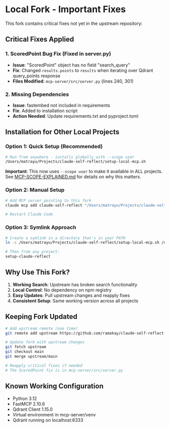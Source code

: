 # Local Fork - Important Fixes

This fork contains critical fixes not yet in the upstream repository:

## Critical Fixes Applied

### 1. ScoredPoint Bug Fix (Fixed in server.py)
- **Issue**: "ScoredPoint" object has no field "search_query"
- **Fix**: Changed `results.points` to `results` when iterating over Qdrant query_points response
- **Files Modified**: `mcp-server/src/server.py` (lines 240, 301)

### 2. Missing Dependencies
- **Issue**: fastembed not included in requirements
- **Fix**: Added to installation script
- **Action Needed**: Update requirements.txt and pyproject.toml

## Installation for Other Local Projects

### Option 1: Quick Setup (Recommended)
```bash
# Run from anywhere - installs globally with --scope user
/Users/matrayu/Projects/claude-self-reflect/setup-local-mcp.sh
```
**Important**: This now uses `--scope user` to make it available in ALL projects. See [MCP-SCOPE-EXPLAINED.md](./MCP-SCOPE-EXPLAINED.md) for details on why this matters.

### Option 2: Manual Setup
```bash
# Add MCP server pointing to this fork
claude mcp add claude-self-reflect "/Users/matrayu/Projects/claude-self-reflect/mcp-server/run-mcp.sh" -e QDRANT_URL="http://localhost:6333"

# Restart Claude Code
```

### Option 3: Symlink Approach
```bash
# Create a symlink in a directory that's in your PATH
ln -s /Users/matrayu/Projects/claude-self-reflect/setup-local-mcp.sh /usr/local/bin/setup-claude-reflect

# Then from any project:
setup-claude-reflect
```

## Why Use This Fork?

1. **Working Search**: Upstream has broken search functionality
2. **Local Control**: No dependency on npm registry
3. **Easy Updates**: Pull upstream changes and reapply fixes
4. **Consistent Setup**: Same working version across all projects

## Keeping Fork Updated

```bash
# Add upstream remote (one time)
git remote add upstream https://github.com/ramakay/claude-self-reflect.git

# Update fork with upstream changes
git fetch upstream
git checkout main
git merge upstream/main

# Reapply critical fixes if needed
# The ScoredPoint fix is in mcp-server/src/server.py
```

## Known Working Configuration

- Python 3.12
- FastMCP 2.10.6
- Qdrant Client 1.15.0
- Virtual environment in mcp-server/venv
- Qdrant running on localhost:6333